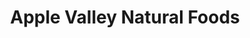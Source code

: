 ---
title: "Apple Valley Natural Foods"
url: /holland/apple-valley-natural-foods/
shop: supermarket
---